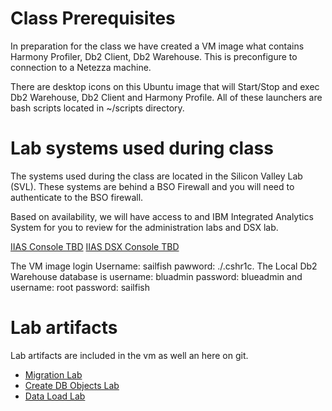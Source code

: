 # Class Prerequisites

  In preparation for the class we have created a VM image what contains Harmony Profiler, Db2 Client, Db2 Warehouse.   This is preconfigure to connection to a Netezza machine.

  There are desktop icons on this Ubuntu image that will Start/Stop and exec Db2 Warehouse, Db2 Client and Harmony Profile.  All of these launchers are bash scripts located in ~/scripts directory.



# Lab systems used during class

The systems used during the class are located in the Silicon Valley Lab (SVL).  These systems are behind a BSO Firewall and you will need to authenticate to the BSO firewall.  

Based on availability, we will have access to and IBM Integrated Analytics System for you to review for the administration labs and DSX lab.

[IIAS Console TBD](https://<IP_address>:8443/console)
[IIAS DSX Console TBD](https://<IP_address>:8444/)

The VM image login Username: sailfish pawword: ./.cshr1c.
The Local Db2 Warehouse database is username: bluadmin password: blueadmin  and username: root password: sailfish

# Lab artifacts

Lab artifacts are included in the vm as well an here on git.

* [Migration Lab](./Labs/MigrationTooling/Readme.md)
* [Create DB Objects Lab](./Labs/CreateDBObjects/Readme.md)
* [Data Load Lab](./Labs/DataLoading/Readme.md)
